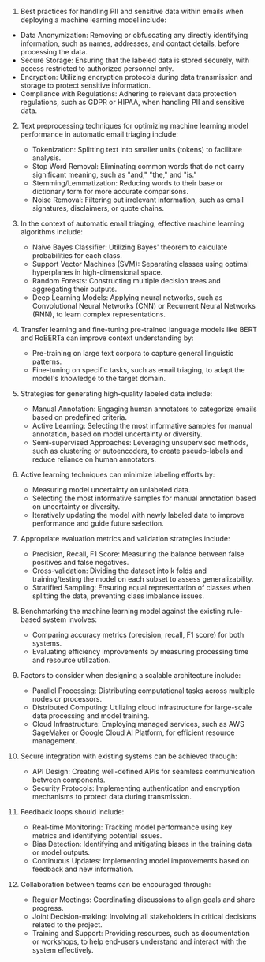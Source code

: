  1. Best practices for handling PII and sensitive data within emails when deploying a machine learning model include:
   - Data Anonymization: Removing or obfuscating any directly identifying information, such as names, addresses, and contact details, before processing the data.
   - Secure Storage: Ensuring that the labeled data is stored securely, with access restricted to authorized personnel only.
   - Encryption: Utilizing encryption protocols during data transmission and storage to protect sensitive information.
   - Compliance with Regulations: Adhering to relevant data protection regulations, such as GDPR or HIPAA, when handling PII and sensitive data.

2. Text preprocessing techniques for optimizing machine learning model performance in automatic email triaging include:
   - Tokenization: Splitting text into smaller units (tokens) to facilitate analysis.
   - Stop Word Removal: Eliminating common words that do not carry significant meaning, such as "and," "the," and "is."
   - Stemming/Lemmatization: Reducing words to their base or dictionary form for more accurate comparisons.
   - Noise Removal: Filtering out irrelevant information, such as email signatures, disclaimers, or quote chains.

3. In the context of automatic email triaging, effective machine learning algorithms include:
   - Naive Bayes Classifier: Utilizing Bayes' theorem to calculate probabilities for each class.
   - Support Vector Machines (SVM): Separating classes using optimal hyperplanes in high-dimensional space.
   - Random Forests: Constructing multiple decision trees and aggregating their outputs.
   - Deep Learning Models: Applying neural networks, such as Convolutional Neural Networks (CNN) or Recurrent Neural Networks (RNN), to learn complex representations.

4. Transfer learning and fine-tuning pre-trained language models like BERT and RoBERTa can improve context understanding by:
   - Pre-training on large text corpora to capture general linguistic patterns.
   - Fine-tuning on specific tasks, such as email triaging, to adapt the model's knowledge to the target domain.

5. Strategies for generating high-quality labeled data include:
   - Manual Annotation: Engaging human annotators to categorize emails based on predefined criteria.
   - Active Learning: Selecting the most informative samples for manual annotation, based on model uncertainty or diversity.
   - Semi-supervised Approaches: Leveraging unsupervised methods, such as clustering or autoencoders, to create pseudo-labels and reduce reliance on human annotators.

6. Active learning techniques can minimize labeling efforts by:
   - Measuring model uncertainty on unlabeled data.
   - Selecting the most informative samples for manual annotation based on uncertainty or diversity.
   - Iteratively updating the model with newly labeled data to improve performance and guide future selection.

7. Appropriate evaluation metrics and validation strategies include:
   - Precision, Recall, F1 Score: Measuring the balance between false positives and false negatives.
   - Cross-validation: Dividing the dataset into k folds and training/testing the model on each subset to assess generalizability.
   - Stratified Sampling: Ensuring equal representation of classes when splitting the data, preventing class imbalance issues.

8. Benchmarking the machine learning model against the existing rule-based system involves:
   - Comparing accuracy metrics (precision, recall, F1 score) for both systems.
   - Evaluating efficiency improvements by measuring processing time and resource utilization.

9. Factors to consider when designing a scalable architecture include:
   - Parallel Processing: Distributing computational tasks across multiple nodes or processors.
   - Distributed Computing: Utilizing cloud infrastructure for large-scale data processing and model training.
   - Cloud Infrastructure: Employing managed services, such as AWS SageMaker or Google Cloud AI Platform, for efficient resource management.

10. Secure integration with existing systems can be achieved through:
    - API Design: Creating well-defined APIs for seamless communication between components.
    - Security Protocols: Implementing authentication and encryption mechanisms to protect data during transmission.

11. Feedback loops should include:
    - Real-time Monitoring: Tracking model performance using key metrics and identifying potential issues.
    - Bias Detection: Identifying and mitigating biases in the training data or model outputs.
    - Continuous Updates: Implementing model improvements based on feedback and new information.

12. Collaboration between teams can be encouraged through:
    - Regular Meetings: Coordinating discussions to align goals and share progress.
    - Joint Decision-making: Involving all stakeholders in critical decisions related to the project.
    - Training and Support: Providing resources, such as documentation or workshops, to help end-users understand and interact with the system effectively.